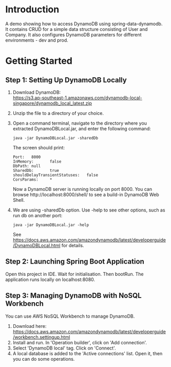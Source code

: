 # Introduction #
A demo showing how to access DynamoDB using spring-data-dynamodb.  
It contains CRUD for a simple data structure consisting of User and Company.
It also configures DynamoDB parameters for different environments - dev and prod.

# Getting Started #
## Step 1: Setting Up DynamoDB Locally ##
1. Download DynamoDB:  
https://s3.ap-southeast-1.amazonaws.com/dynamodb-local-singapore/dynamodb_local_latest.zip

2. Unzip the file to a directory of your choice.

3. Open a command terminal, navigate to the directory where you extracted DynamoDBLocal.jar, and enter the following command:
	```
	java -jar DynamoDBLocal.jar -sharedDb
	```
	The screen should print:
	```
	Port:   8000
	InMemory:       false
	DbPath: null
	SharedDb:       true
	shouldDelayTransientStatuses:   false
	CorsParams:     *
	```
	Now a DynamoDB server is running locally on port 8000. You can browse http://localhost:8000/shell/ to see a build-in DynamoDB Web Shell.

4. We are using -sharedDb option. Use -help to see other options, such as run db on another port:
	```
	java -jar DynamoDBLocal.jar -help
	```
	See https://docs.aws.amazon.com/amazondynamodb/latest/developerguide/DynamoDBLocal.html for details.
## Step 2: Launching Spring Boot Application ##
Open this project in IDE. Wait for initialisation. Then bootRun. The application runs locally on localhost:8080.

## Step 3: Managing DynamoDB with NoSQL Workbench ##
You can use AWS NoSQL Workbench to manage DynamoDB. 
1. Download here: https://docs.aws.amazon.com/amazondynamodb/latest/developerguide/workbench.settingup.html
2. Install and run. In 'Operation builder', click on 'Add connection'.
3. Select 'DynamoDB local' tag. Click on 'Connect'.
4. A local database is added to the 'Active connections' list. Open it, then you can do some operations.
